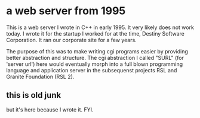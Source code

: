 # a web server from 1995

This is a web server I wrote in C++ in early 1995. It very likely does not work today.  I wrote it
for the startup I worked for at the time, Destiny Software Corporation. It ran our corporate site
for a few years.

The purpose of this was to make writing cgi programs easier by providing better abstraction and
structure.  The cgi abstraction I called "SURL" (for 'server url') here would eventually morph into a
full blown programming language and application server in the subsequenst projects RSL and Granite
Foundation (RSL 2).

## this is old junk

but it's here because I wrote it. FYI.


